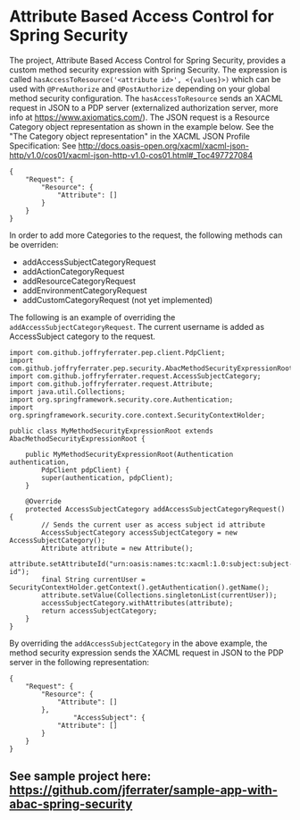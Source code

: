 # Attribute Based Access Control for Spring Security

The project, Attribute Based Access Control for Spring Security, provides a custom method security expression with Spring Security. The expression is called ``hasAccessToResource('<attribute id>', <{values}>)`` which can be used with ``@PreAuthorize`` and ``@PostAuthorize`` depending on your global method security configuration. The ``hasAccessToResource`` sends an XACML request in JSON to a PDP server (externalized authorization server, more info at https://www.axiomatics.com/). The JSON request is a Resource Category object representation as shown in the example below. See the "The Category object representation" in the XACML JSON Profile Specification: See http://docs.oasis-open.org/xacml/xacml-json-http/v1.0/cos01/xacml-json-http-v1.0-cos01.html#_Toc497727084

````
{
	"Request": {
		"Resource": {
			"Attribute": []
		}
	}
}
````

In order to add more Categories to the request, the following methods can be overriden:
* addAccessSubjectCategoryRequest
* addActionCategoryRequest
* addResourceCategoryRequest
* addEnvironmentCategoryRequest
* addCustomCategoryRequest (not yet implemented)

The following is an example of overriding the ``addAccessSubjectCategoryRequest``. The current username is added as AccessSubject category to the request.
```
import com.github.joffryferrater.pep.client.PdpClient;
import com.github.joffryferrater.pep.security.AbacMethodSecurityExpressionRoot;
import com.github.joffryferrater.request.AccessSubjectCategory;
import com.github.joffryferrater.request.Attribute;
import java.util.Collections;
import org.springframework.security.core.Authentication;
import org.springframework.security.core.context.SecurityContextHolder;

public class MyMethodSecurityExpressionRoot extends AbacMethodSecurityExpressionRoot {

    public MyMethodSecurityExpressionRoot(Authentication authentication,
        PdpClient pdpClient) {
        super(authentication, pdpClient);
    }

    @Override
    protected AccessSubjectCategory addAccessSubjectCategoryRequest() {
        // Sends the current user as access subject id attribute
        AccessSubjectCategory accessSubjectCategory = new AccessSubjectCategory();
        Attribute attribute = new Attribute();
        attribute.setAttributeId("urn:oasis:names:tc:xacml:1.0:subject:subject-id");
        final String currentUser =  SecurityContextHolder.getContext().getAuthentication().getName();
        attribute.setValue(Collections.singletonList(currentUser));
        accessSubjectCategory.withAttributes(attribute);
        return accessSubjectCategory;
    }
}

```
By overriding the ``addAccessSubjectCategory`` in the above example, the method security expression sends the XACML request in JSON to the PDP server in the following representation:
````
{
	"Request": {
		"Resource": {
			"Attribute": []
		},
                "AccessSubject": {
			"Attribute": []
		}
	}
}
````

## See sample project here: https://github.com/jferrater/sample-app-with-abac-spring-security 
